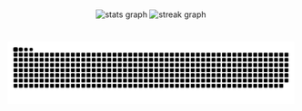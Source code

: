 

###

<div align="center">
  <img src="https://github-readme-stats.vercel.app/api?username=Nik0-0&hide_title=false&hide_rank=false&show_icons=true&include_all_commits=true&count_private=false&disable_animations=false&theme=dark&locale=en&hide_border=true" height="150" alt="stats graph"  />
  <img src="https://streak-stats.demolab.com?user=Nik0-0&locale=en&mode=daily&theme=dark&hide_border=true&border_radius=5" height="150" alt="streak graph"  />
</div>

###

<br clear="both">

<img src="https://raw.githubusercontent.com/Nik0-0/Nik0-0/output/snake.svg" alt="Snake animation" />

###
